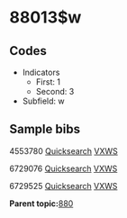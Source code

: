 # 88013$w

## Codes

-   Indicators
    -   First: 1
    -   Second: 3
-   Subfield: w

## Sample bibs

4553780 [Quicksearch](https://search.library.yale.edu/catalog/4553780) [VXWS](http://prodorbis.library.yale.edu:7014/vxws/GetHoldingsService?bibId=4553780)

6729076 [Quicksearch](https://search.library.yale.edu/catalog/6729076) [VXWS](http://prodorbis.library.yale.edu:7014/vxws/GetHoldingsService?bibId=6729076)

6729525 [Quicksearch](https://search.library.yale.edu/catalog/6729525) [VXWS](http://prodorbis.library.yale.edu:7014/vxws/GetHoldingsService?bibId=6729525)

**Parent topic:**[880](../../tags/880/880.md)

